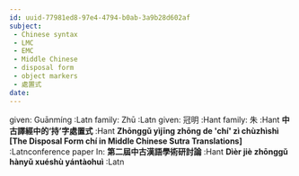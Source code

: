```yaml
---
id: uuid-77981ed8-97e4-4794-b0ab-3a9b28d602af
subject: 
 - Chinese syntax
 - LMC
 - EMC
 - Middle Chinese
 - disposal form
 - object markers
 - 處置式
date: 
---
```


given: Guānmíng :Latn
family: Zhū :Latn
given: 冠明 :Hant
family: 朱 :Hant
**中古譯經中的‘持’字處置式** :Hant
**Zhōnggǔ yìjīng zhōng de 'chí' zì chùzhìshì [The Disposal Form chí in Middle Chinese Sutra Translations]** :Latnconference paper
In: 
**第二屆中古漢語學術研討論** :Hant
**Dìèr jiè zhōnggǔ hànyǔ xuéshù yántàohuì** :Latn